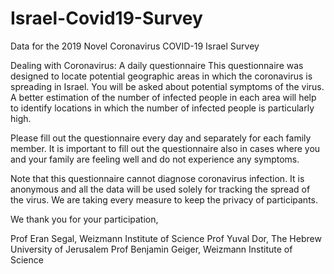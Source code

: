 # Israel-Covid19-Survey
Data for the 2019 Novel Coronavirus COVID-19 Israel Survey 

Dealing with Coronavirus: A daily questionnaire
This questionnaire was designed to locate potential geographic areas in which the coronavirus is spreading in Israel. You will be asked about potential symptoms of the virus. A better estimation of the number of infected people in each area will help to identify locations in which the number of infected people is particularly high. 

Please fill out the questionnaire every day and separately for each family member. It is important to fill out the questionnaire also in cases where you and your family are feeling well and do not experience any symptoms.  

Note that this questionnaire cannot diagnose coronavirus infection. It is anonymous and all the data will be used solely for tracking the spread of the virus. We are taking every measure to keep the privacy of participants. 

We thank you for your participation,

Prof Eran Segal, Weizmann Institute of Science
Prof Yuval Dor, The Hebrew University of Jerusalem
Prof Benjamin Geiger, Weizmann Institute of Science
